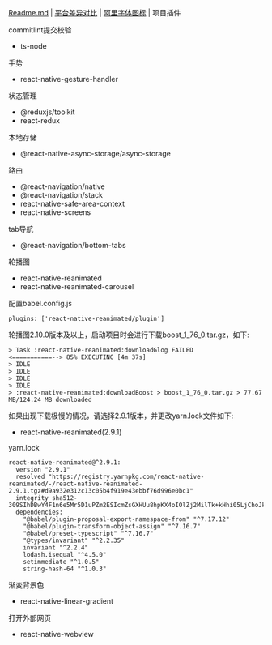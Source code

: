 [Readme.md](../README.md) | [平台差异对比](./difference.md) | [阿里字体图标](./iconfont.md) | 项目插件

commitlint提交校验

* ts-node

手势

* react-native-gesture-handler

状态管理

* @reduxjs/toolkit
* react-redux

本地存储

* @react-native-async-storage/async-storage

路由

* @react-navigation/native
* @react-navigation/stack
* react-native-safe-area-context
* react-native-screens

tab导航

* @react-navigation/bottom-tabs

轮播图

* react-native-reanimated
* react-native-reanimated-carousel

配置babel.config.js
```
plugins: ['react-native-reanimated/plugin']
```

轮播图2.10.0版本及以上，启动项目时会进行下载boost_1_76_0.tar.gz，如下:

```
> Task :react-native-reanimated:downloadGlog FAILED
<===========--> 85% EXECUTING [4m 37s]
> IDLE
> IDLE
> IDLE
> IDLE
> :react-native-reanimated:downloadBoost > boost_1_76_0.tar.gz > 77.67 MB/124.24 MB downloaded
```

如果出现下载极慢的情况，请选择2.9.1版本，并更改yarn.lock文件如下:

* react-native-reanimated(2.9.1)

yarn.lock
```
react-native-reanimated@^2.9.1:
  version "2.9.1"
  resolved "https://registry.yarnpkg.com/react-native-reanimated/-/react-native-reanimated-2.9.1.tgz#d9a932e312c13c05b4f919e43ebbf76d996e0bc1"
  integrity sha512-309SIhDBwY4F1n6e5Mr5D1uPZm2ESIcmZsGXHUu8hpKX4oIOlZj2MilTk+kHhi05LjChoJkcpfkstotCJmPRPg==
  dependencies:
    "@babel/plugin-proposal-export-namespace-from" "^7.17.12"
    "@babel/plugin-transform-object-assign" "^7.16.7"
    "@babel/preset-typescript" "^7.16.7"
    "@types/invariant" "^2.2.35"
    invariant "^2.2.4"
    lodash.isequal "^4.5.0"
    setimmediate "^1.0.5"
    string-hash-64 "^1.0.3"
```

渐变背景色

* react-native-linear-gradient

打开外部网页

* react-native-webview
